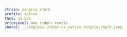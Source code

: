 ```yaml
---
strain: zangria sherb
profile: sativa
thca: 31.55%
priceLevel: aaa indoor exotic
photo1: ../img/aaa-indoor-ex_sativa_zangria-sherb.jpeg
---
```

